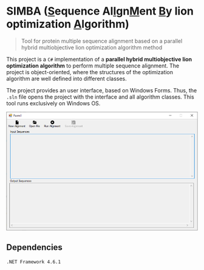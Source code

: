 # SIMBA (<ins>S</ins>equence Al<ins>I</ins>gn<ins>M</ins>ent <ins>B</ins>y lion optimization <ins>A</ins>lgorithm)

> Tool for protein multiple sequence alignment based on a parallel hybrid multiobjective lion optimization algorithm method

This project is a ```C#``` implementation of a **parallel hybrid multiobjective lion optimization algorithm** to perform multiple sequence alignment. The project is object-oriented, where the structures of the optimization algorithm are well defined into different classes.

The project provides an user interface, based on Windows Forms. Thus, the ```.sln``` file opens the project with the interface and all algorithm classes. This tool runs exclusively on Windows OS.

![SIMBA user interface](screenshot1.png)

## Dependencies

```sh
.NET Framework 4.6.1
```